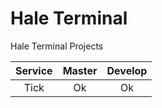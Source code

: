 Hale Terminal
================
Hale Terminal Projects

| Service       | Master    | Develop  |
|:-------------:|:---------:|:--------:|
| Tick          |    Ok     |     Ok   |
